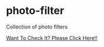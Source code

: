# photo-filter
Collection of photo filters

<a href="https://dev-arindam-roy.github.io/photo-filter/">Want To Check It? Please Click Here!!</a>
